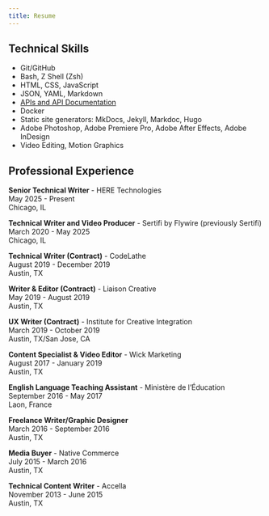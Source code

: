 ```yaml
---
title: Resume
---
```

## Technical Skills
* Git/GitHub
* Bash, Z Shell (Zsh)
* HTML, CSS, JavaScript
* JSON, YAML, Markdown
* [APIs and API Documentation](portfolio/api_documentation.md)
* Docker
* Static site generators: MkDocs, Jekyll, Markdoc, Hugo
* Adobe Photoshop, Adobe Premiere Pro, Adobe After Effects, Adobe InDesign
* Video Editing, Motion Graphics

## Professional Experience

**Senior Technical Writer** - HERE Technologies <br>
May 2025 - Present <br> 
Chicago, IL

**Technical Writer and Video Producer** - Sertifi by Flywire (previously Sertifi) <br>
March 2020 - May 2025 <br> 
Chicago, IL

**Technical Writer (Contract)** - CodeLathe <br>
August 2019 - December 2019<br> 
Austin, TX

**Writer & Editor (Contract)** - Liaison Creative<br>
May 2019 - August 2019 <br>
Austin, TX

**UX Writer (Contract)** - Institute for Creative Integration<br>
March 2019 - October 2019 <br>
Austin, TX/San Jose, CA

**Content Specialist & Video Editor** - Wick Marketing<br>
August 2017 - January 2019 <br>
Austin, TX

**English Language Teaching Assistant** - Ministère de l’Éducation<br>
September 2016 - May 2017 <br>
Laon, France

**Freelance Writer/Graphic Designer** <br>
March 2016 - September 2016 <br>
Austin, TX

**Media Buyer** - Native Commerce<br>
July 2015 - March 2016 <br>
Austin, TX

**Technical Content Writer** - Accella<br>
November 2013 - June 2015 <br>
Austin, TX

